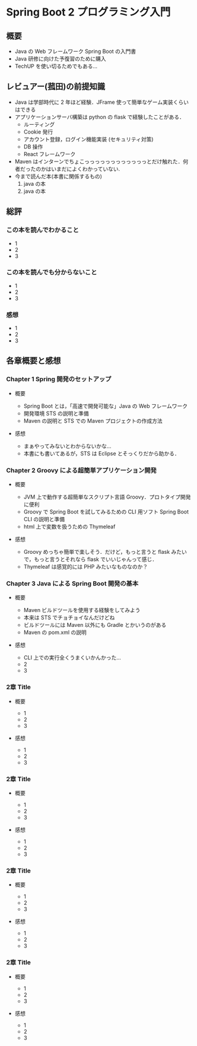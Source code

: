 # Spring Boot 2 プログラミング入門

## 概要

* Java の Web フレームワーク Spring Boot の入門書
* Java 研修に向けた予復習のために購入
* TechUP を使い切るためでもある...

## レビュアー(菰田)の前提知識

* Java は学部時代に 2 年ほど経験．JFrame 使って簡単なゲーム実装くらいはできる
* アプリケーションサーバ構築は python の flask で経験したことがある．
  * ルーティング
  * Cookie 発行
  * アカウント登録，ログイン機能実装 (セキュリティ対策)
  * DB 操作
  * React フレームワーク
* Maven はインターンでちょこっっっっっっっっっっっっとだけ触れた．何者だったのかはいまだによくわかっていない.
* 今まで読んだ本(本書に関係するもの)
  1. java の本
  2. java の本

## 総評

### この本を読んでわかること

* 1
* 2
* 3

### この本を読んでも分からないこと

* 1
* 2
* 3

### 感想

* 1
* 2
* 3

## 各章概要と感想

### Chapter 1 Spring 開発のセットアップ

* 概要
  * Spring Boot とは，「高速で開発可能な」Java の Web フレームワーク
  * 開発環境 STS の説明と準備
  * Maven の説明と STS での Maven プロジェクトの作成方法

* 感想
  * まぁやってみないとわからないかな...
  * 本書にも書いてあるが，STS は Eclipse とそっくりだから助かる．

### Chapter 2 Groovy による超簡単アプリケーション開発

* 概要
  * JVM 上で動作する超簡単なスクリプト言語 Groovy．プロトタイプ開発に便利
  * Groovy で Spring Boot を試してみるための CLI 用ソフト Spring Boot CLI の説明と準備
  * html 上で変数を扱うための Thymeleaf

* 感想
  * Groovy めっちゃ簡単で楽しそう．だけど，もっと言うと flask みたいで，もっと言うとそれなら flask でいいじゃんって感じ．
  * Thymeleaf は感覚的には PHP みたいなものなのか？

### Chapter 3 Java による Spring Boot 開発の基本

* 概要
  * Maven ビルドツールを使用する経験をしてみよう
  * 本来は STS でチョチョイなんだけどね
  * ビルドツールには Maven 以外にも Gradle とかいうのがある
  * Maven の pom.xml の説明

* 感想
  * CLI 上での実行全くうまくいかんかった...
  * 2
  * 3

### 2章 Title

* 概要
  * 1
  * 2
  * 3

* 感想
  * 1
  * 2
  * 3

### 2章 Title

* 概要
  * 1
  * 2
  * 3

* 感想
  * 1
  * 2
  * 3

### 2章 Title

* 概要
  * 1
  * 2
  * 3

* 感想
  * 1
  * 2
  * 3

### 2章 Title

* 概要
  * 1
  * 2
  * 3

* 感想
  * 1
  * 2
  * 3

